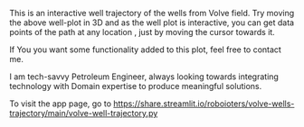 This is an interactive well trajectory of the wells from Volve field.
Try moving the above well-plot in 3D and as the well plot is interactive, you can get data points of the path at any location , just by moving the cursor towards it.

If You you want some functionality added to this plot, feel free to contact me.

I am tech-savvy Petroleum Engineer, always looking towards integrating technology with Domain expertise to produce meaningful solutions.

 To visit the app page, go to https://share.streamlit.io/roboioters/volve-wells-trajectory/main/volve-well-trajectory.py

